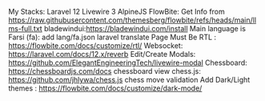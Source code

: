 My Stacks:
Laravel 12
Livewire 3
AlpineJS
FlowBite: Get Info from https://raw.githubusercontent.com/themesberg/flowbite/refs/heads/main/llms-full.txt
bladewindui:https://bladewindui.com/install
Main language is Farsi (fa): add lang/fa.json laravel translate
Page Must Be RTL : https://flowbite.com/docs/customize/rtl/
Websocket: https://laravel.com/docs/12.x/reverb
Edit/Create Modals: https://github.com/ElegantEngineeringTech/livewire-modal
Chessboard: https://chessboardjs.com/docs chessboard view
chess.js: https://github.com/jhlywa/chess.js chess move validation
Add Dark/Light themes : https://flowbite.com/docs/customize/dark-mode/
